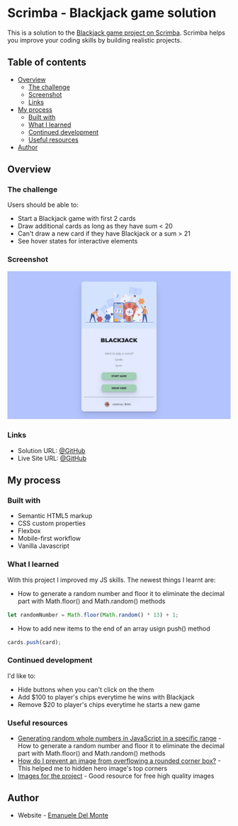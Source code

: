 # Scrimba - Blackjack game solution

This is a solution to the [Blackjack game project on Scrimba](https://scrimba.com/learn/learnjavascript/). Scrimba helps you improve your coding skills by building realistic projects.

## Table of contents

- [Overview](#overview)
  - [The challenge](#the-challenge)
  - [Screenshot](#screenshot)
  - [Links](#links)
- [My process](#my-process)
  - [Built with](#built-with)
  - [What I learned](#what-i-learned)
  - [Continued development](#continued-development)
  - [Useful resources](#useful-resources)
- [Author](#author)

## Overview

### The challenge

Users should be able to:

- Start a Blackjack game with first 2 cards
- Draw additional cards as long as they have sum < 20
- Can't draw a new card if they have Blackjack or a sum > 21
- See hover states for interactive elements

### Screenshot

![screenshot](./screenshots/screenshot.png)

### Links

- Solution URL: [@GitHub](https://github.com/xdelmo/blackjack-game)
- Live Site URL: [@GitHub](https://htmlpreview.github.io/?https://github.com/xdelmo/blackjack-game/blob/master/index.html)

## My process

### Built with

- Semantic HTML5 markup
- CSS custom properties
- Flexbox
- Mobile-first workflow
- Vanilla Javascript

### What I learned

With this project I improved my JS skills. The newest things I learnt are:

- How to generate a random number and floor it to eliminate the decimal part with Math.floor() and Math.random() methods

```js
let randomNumber = Math.floor(Math.random() * 13) + 1;
```

- How to add new items to the end of an array usign push() method

```js
cards.push(card);
```

### Continued development

I'd like to:

- Hide buttons when you can't click on the them
- Add $100 to player's chips everytime he wins with Blackjack
- Remove $20 to player's chips everytime he starts a new game

### Useful resources

- [Generating random whole numbers in JavaScript in a specific range](https://stackoverflow.com/questions/1527803/generating-random-whole-numbers-in-javascript-in-a-specific-range) - How to generate a random number and floor it to eliminate the decimal part with Math.floor() and Math.random() methods
- [How do I prevent an image from overflowing a rounded corner box?](https://stackoverflow.com/questions/587814/how-do-i-prevent-an-image-from-overflowing-a-rounded-corner-box) - This helped me to hidden hero image's top corners
- [Images for the project](https://www.freepik.com/free-vector/happy-tiny-people-gambling-online-casino_9649944.htm#query=cartoon%20casino&position=1&from_view=search) - Good resource for free high quality images

## Author

- Website - [Emanuele Del Monte](https://www.emanueledelmonte.it)
